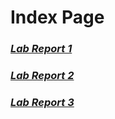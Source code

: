 # **Index Page**

### *[Lab Report 1](LabReport1.md)*

### *[Lab Report 2](LabReport2.md)*

### *[Lab Report 3](LabReport3.md)*

